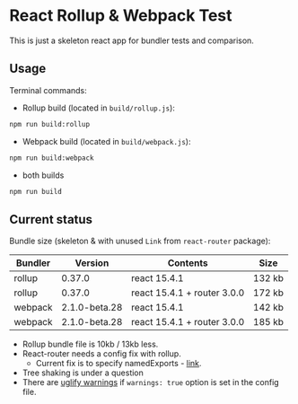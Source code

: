 # React Rollup & Webpack Test

This is just a skeleton react app for bundler tests and comparison.

## Usage

Terminal commands:

- Rollup build (located in `build/rollup.js`):

```sh
npm run build:rollup
```

- Webpack build (located in `build/webpack.js`):

```sh
npm run build:webpack
```

- both builds

```sh
npm run build
```

## Current status

Bundle size (skeleton & with unused `Link` from `react-router` package):

| Bundler | Version | Contents | Size |
| --- | --- | --- | --- |
| rollup | 0.37.0 | react 15.4.1 | 132 kb |
| rollup | 0.37.0 | react 15.4.1 + router 3.0.0 | 172 kb |
| webpack | 2.1.0-beta.28 | react 15.4.1  | 142 kb |
| webpack | 2.1.0-beta.28 | react 15.4.1 + router 3.0.0 | 185 kb |

- Rollup bundle file is 10kb / 13kb less.
- React-router needs a config fix with rollup.
  - Current fix is to specify namedExports - [link](https://github.com/rollup/rollup/issues/855).
- Tree shaking is under a question
- There are [uglify warnings](uglify-warnings) if `warnings: true` option is set in the config file.
